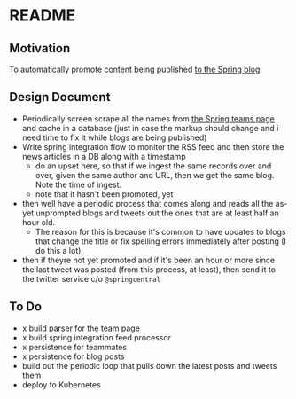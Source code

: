 # README   

## Motivation 

To automatically promote content being published [to the Spring blog](https://spring.io/blog). 

## Design Document

- Periodically screen scrape all the names from [the Spring teams page](https://spring.io/teams) and cache in a database (just in case the markup should change and i need time to fix it while blogs are being published)
- Write spring integration flow to monitor the RSS feed and then store the news articles in a DB along with a timestamp
    - do an upset here, so that if we ingest the same records over and over, given the same author and URL, then we get the same blog. Note the time of ingest.
    - note that it hasn't been promoted, yet
- then well have a periodic process that comes along and reads all the as-yet unprompted blogs and tweets out the ones that are at least half an hour old.
    - The reason for this is because it's common to have updates to blogs that change the title or fix spelling errors immediately after posting (I do this a lot)
- then if theyre not yet promoted and if it's been an hour or more since the last tweet was posted (from this process, at least), then send it to the twitter service c/o `@springcentral`

## To Do 
- x build parser for the team page
- x build spring integration feed processor
- x persistence for teammates
- x persistence for blog posts 
- build out the periodic loop that pulls down the latest posts and tweets them
- deploy to Kubernetes

